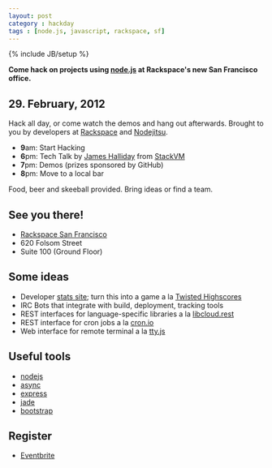 ```yaml
---
layout: post
category : hackday
tags : [node.js, javascript, rackspace, sf]
---
```

{% include JB/setup %}

<div class="center alert"><b>Come hack on projects using <a href="http://nodejs.org/">node.js</a> at Rackspace's new San Francisco office.</b></div>

## 29. February, 2012

Hack all day, or come watch the demos and hang out afterwards. Brought to you by developers at <a href="http://rackspace.com">Rackspace</a> and <a href="http://nodejitsu.com">Nodejitsu</a>.

<ul class="unstyled">
  <li><b>9</b>am: Start Hacking</li>
  <li><b>6</b>pm: Tech Talk by <a href="https://github.com/SubStack">James Halliday</a> from <a href="http://stackvm.com/">StackVM</a></li>
  <li><b>7</b>pm: Demos (prizes sponsored by GitHub)</li>
  <li><b>8</b>pm: Move to a local bar</li>
</ul>

Food, beer and skeeball provided. Bring ideas or find a team.

## See you there!

<ul class="unstyled">
  <li><a href="http://maps.google.com/maps?q=620+Folsom+Street,+San+Francisco,+CA,+United+States&hl=de&sll=37.0625,-95.677068&sspn=48.77566,92.724609&oq=620+Folsom+S&hnear=620+Folsom+St,+San+Francisco,+California+94105&t=m&z=16">Rackspace San Francisco</a></li>
  <li>620 Folsom Street</li>
  <li>Suite 100 (Ground Floor)</li>
</ul>

## Some ideas

- Developer [stats site][developer-stats]; turn this into a game a la [Twisted Highscores][highscores]
- IRC Bots that integrate with build, deployment, tracking tools
- REST interfaces for language-specific libraries a la [libcloud.rest][lcrest]
- REST interface for cron jobs a la [cron.io][cronio]
- Web interface for remote terminal a la [tty.js][ttyjs]

[developer-stats]: https://github.com/hacktheplanet/developer-stats
[highscores]: http://twistedmatrix.com/highscores/
[lcrest]: https://github.com/Kami/libcloud.rest
[cronio]: http://cron.io/
[ttyjs]: https://github.com/chjj/tty.js

## Useful tools

- [nodejs](http://nodejs.org/ )
- [async](https://github.com/caolan/async )
- [express](http://expressjs.com/ )
- [jade](http://jade-lang.com/ )
- [bootstrap](http://twitter.github.com/bootstrap/ )

## Register

- [Eventbrite](http://nodejshackday.eventbrite.com/ )

<!--
- [Meetup | Bay Area Software Engineers]( )
- [Meetup | SFJS](http://www.meetup.com/jsmeetup/events/51361712/ )
-->
